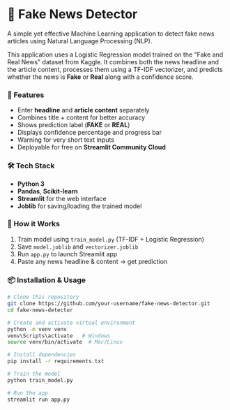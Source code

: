 # 📰 Fake News Detector

A simple yet effective Machine Learning application to detect fake news articles using Natural Language Processing (NLP).

This application uses a Logistic Regression model trained on the "Fake and Real News" dataset from Kaggle. It combines both the news headline and the article content, processes them using a TF-IDF vectorizer, and predicts whether the news is **Fake** or **Real** along with a confidence score.

### 🚀 Features
- Enter **headline** and **article content** separately
- Combines title + content for better accuracy
- Shows prediction label (**FAKE** or **REAL**)
- Displays confidence percentage and progress bar
- Warning for very short text inputs
- Deployable for free on **Streamlit Community Cloud**

### 🛠️ Tech Stack
- **Python 3**
- **Pandas**, **Scikit-learn**
- **Streamlit** for the web interface
- **Joblib** for saving/loading the trained model

### 📂 How it Works
1. Train model using `train_model.py` (TF-IDF + Logistic Regression)
2. Save `model.joblib` and `vectorizer.joblib`
3. Run `app.py` to launch Streamlit app
4. Paste any news headline & content → get prediction

### 📦 Installation & Usage
```bash
# Clone this repository
git clone https://github.com/your-username/fake-news-detector.git
cd fake-news-detector

# Create and activate virtual environment
python -m venv venv
venv\Scripts\activate   # Windows
source venv/bin/activate  # Mac/Linux

# Install dependencies
pip install -r requirements.txt

# Train the model
python train_model.py

# Run the app
streamlit run app.py
